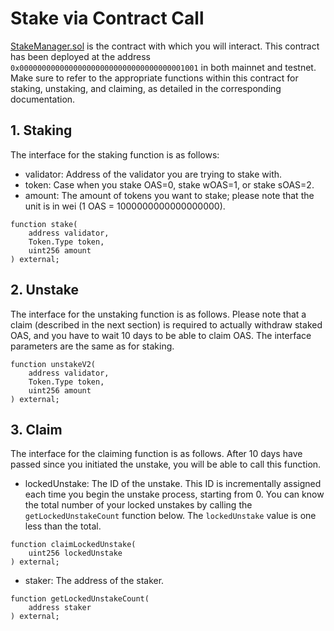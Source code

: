 # Stake via Contract Call
[StakeManager.sol](https://github.com/oasysgames/oasys-genesis-contract/blob/main/contracts/StakeManager.sol) is the contract with which you will interact. This contract has been deployed at the address `0x0000000000000000000000000000000000001001` in both mainnet and testnet. Make sure to refer to the appropriate functions within this contract for staking, unstaking, and claiming, as detailed in the corresponding documentation.

## 1. Staking
The interface for the staking function is as follows:
- validator: Address of the validator you are trying to stake with.
- token: Case when you stake OAS=0, stake wOAS=1, or stake sOAS=2.
- amount: The amount of tokens you want to stake; please note that the unit is in wei (1 OAS = 1000000000000000000).
```solidity
function stake(
    address validator,
    Token.Type token,
    uint256 amount
) external;
```

## 2. Unstake
The interface for the unstaking function is as follows. Please note that a claim (described in the next section) is required to actually withdraw staked OAS, and you have to wait 10 days to be able to claim OAS. The interface parameters are the same as for staking.
```solidity
function unstakeV2(
    address validator,
    Token.Type token,
    uint256 amount
) external;
```

## 3. Claim
The interface for the claiming function is as follows. After 10 days have passed since you initiated the unstake, you will be able to call this function.
- lockedUnstake:  The ID of the unstake. This ID is incrementally assigned each time you begin the unstake process, starting from 0. You can know the total number of your locked unstakes by calling the `getLockedUnstakeCount` function below. The `lockedUnstake` value is one less than the total.
```solidity
function claimLockedUnstake(
    uint256 lockedUnstake
) external;
```
- staker: The address of the staker.
```solidity
function getLockedUnstakeCount(
    address staker
) external;
``` 
